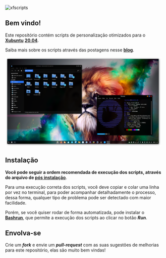 ![xfscripts](images/xfscripts-banner.png)

## Bem vindo!

Este repositório contém scripts de personalização otimizados para o [**Xubuntu**](https://xubuntu.org) [**20.04**](https://xubuntu.org/release/20-04/).

Saiba mais sobre os scripts através das postagens nesse [**blog**](https://blog.rauldipeas.tk/xfscripts).

![xfscripts](images/xfscripts.png)

## Instalação

**Você pode seguir a ordem recomendada de execução dos scripts, através do arquivo de [pós instalação](postinst.md)**.

Para uma execução correta dos scripts, você deve copiar e colar uma linha por vez no terminal, para poder acompanhar detalhadamente o processo, dessa forma, qualquer tipo de problema pode ser detectado com maior facilidade.

Porém, se você quiser rodar de forma automatizada, pode instalar o [**Bashrun**](./bashrun.md), que permite a execução dos scripts ao clicar no botão _**Run**_.

## Envolva-se

Crie um _**fork**_ e envie um _**pull-request**_ com as suas sugestões de melhorias para este repositório, elas são muito bem vindas!